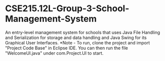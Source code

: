 # CSE215.12L-Group-3-School-Management-System
An entry-level management system for schools that uses Java File Handling and Serialization for storage and data handling and Java Swing for its Graphical User Interfaces.
*Note - To run, clone the project and import "Project Code Base" in Eclipse IDE. You can then run the file "WelcomeUI.java" under com.Project.UI to start.

